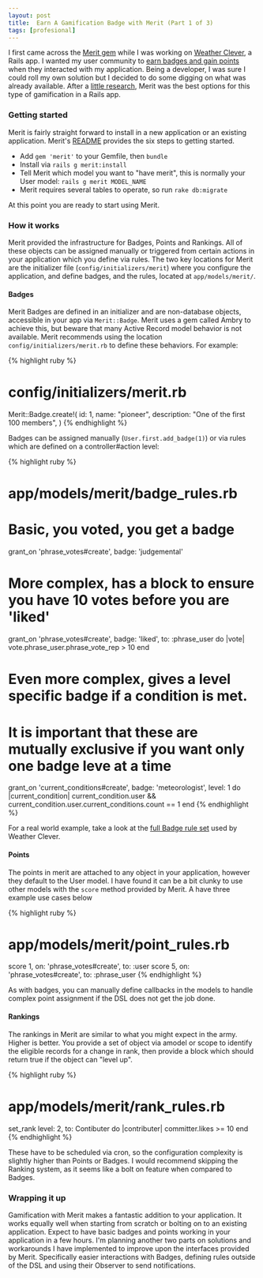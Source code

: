 ```yaml
---
layout: post
title:  Earn A Gamification Badge with Merit (Part 1 of 3)
tags: [profesional]
---
```


I first came across the [Merit gem](https://github.com/merit-gem/merit) while I was working on [Weather Clever](http://www.weatherclever.com), a Rails app. I wanted my user community to [earn badges and gain points](http://www.weatherclever.com/reputation) when they interacted with my application. Being a developer, I was sure I could roll my own solution but I decided to do some digging on what was already available.  After a [little research](https://www.ruby-toolbox.com/categories/Reputation_Engines), Merit was the best options for this type of gamification in a Rails app.

### Getting started
Merit is fairly straight forward to install in a new application or an existing application. Merit's [README](https://github.com/merit-gem/merit#installation) provides the six steps to getting started.

* Add `gem 'merit'` to your Gemfile, then `bundle`
* Install via `rails g merit:install`
* Tell Merit which model you want to "have merit", this is normally your User model: `rails g merit MODEL_NAME`
* Merit requires several tables to operate, so run `rake db:migrate`

At this point you are ready to start using Merit.

### How it works
Merit provided the infrastructure for Badges, Points and Rankings. All of these objects can be assigned manually or triggered from certain actions in your application which you define via rules. The two key locations for Merit are the initializer file (`config/initializers/merit`) where you configure the application, and define badges, and the rules, located at `app/models/merit/`.

#### Badges
Merit Badges are defined in an initializer and are non-database objects, accessible in your app via `Merit::Badge`. Merit uses a gem called Ambry to achieve this, but beware that many Active Record model behavior is not available. Merit recommends using the location `config/initializers/merit.rb` to define these behaviors. For example:

{% highlight ruby %}
# config/initializers/merit.rb

Merit::Badge.create!(
  id: 1,
  name: "pioneer",
  description: "One of the first 100 members",
)
{% endhighlight %}

Badges can be assigned manually (`User.first.add_badge(1)`) or via rules which are defined on a controller#action level:

{% highlight ruby %}
# app/models/merit/badge_rules.rb

# Basic, you voted, you get a badge
grant_on 'phrase_votes#create', badge: 'judgemental'

# More complex, has a block to ensure you have 10 votes before you are 'liked'
grant_on 'phrase_votes#create', badge: 'liked', to: :phrase_user do |vote|
  vote.phrase_user.phrase_vote_rep > 10
end

# Even more complex, gives a level specific badge if a condition is met. 
# It is important that these are mutually exclusive if you want only one badge leve at a time
grant_on 'current_conditions#create', badge: 'meteorologist', level: 1 do |current_condition|
  current_condition.user && current_condition.user.current_conditions.count == 1
end
{% endhighlight %}

For a real world example, take a look at the [full Badge rule set](https://github.com/pete2786/mnw-rails4/blob/master/app/models/merit/badge_rules.rb) used by Weather Clever.

#### Points
The points in merit are attached to any object in your application, however they default to the User model. I have found it can be a bit clunky to use other models with the `score` method provided by Merit. A have three example use cases below

{% highlight ruby %}
# app/models/merit/point_rules.rb

score 1, on: 'phrase_votes#create', to: :user
score 5, on: 'phrase_votes#create', to: :phrase_user
{% endhighlight %}

As with badges, you can manually define callbacks in the models to handle complex point assignment if the DSL does not get the job done.

#### Rankings
The rankings in Merit are similar to what you might expect in the army. Higher is better. You provide a set of object via amodel or scope to identify the eligible records for a change in rank, then provide a block which should return true if the object can "level up".

{% highlight ruby %}
# app/models/merit/rank_rules.rb

set_rank level: 2, to: Contibuter do |contributer|
  committer.likes >= 10
end
{% endhighlight %}

These have to be scheduled via cron, so the configuration complexity is slightly higher than Points or Badges. I would recommend skipping the Ranking system, as it seems like a bolt on feature when compared to Badges.

### Wrapping it up

Gamification with Merit makes a fantastic addition to your application. It works equally well when starting from scratch or bolting on to an existing application. Expect to have basic badges and points working in your application in a few hours. I'm planning another two parts on solutions and workarounds I have implemented to improve upon the interfaces provided by Merit. Specifically easier interactions with Badges, defining rules outside of the DSL and using their Observer to send notifications.

